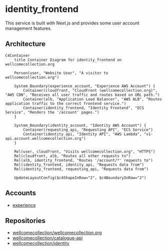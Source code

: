# identity_frontend

This service is built with Next.js and provides some user account management features.

## Architecture

```mermaid
C4Container
    title Container Diagram for identity_frontend on wellcomecollection.org

    Person(user, "Website User", "A visitor to wellcomecollection.org")

    System_Boundary(experience_account, "Experience AWS Account") {
        Container(cloudfront, "CloudFront (wellcomecollection.org)", "AWS CDN", "Receives all user traffic and routes based on URL path.")
        Container(alb, "Application Load Balancer", "AWS ALB", "Routes application traffic to the correct frontend service.")
        Container(identity_frontend, "Identity Frontend", "ECS Service", "Renders the '/account' pages.")
    }

    System_Boundary(identity_account, "Identity AWS Account") {
        Container(requesting_api, "Requesting API", "ECS Service")
        Container(identity_api, "Identity API", "AWS Lambda", "v1-api.account.wellcomecollection.org")
    }

    Rel(user, cloudfront, "Visits wellcomecollection.org", "HTTPS")
    Rel(cloudfront, alb, "Routes all other requests to")
    Rel(alb, identity_frontend, "Routes '/account/*' requests to")
    Rel(identity_frontend, identity_api, "Requests data from")
    Rel(identity_frontend, requesting_api, "Requests data from")

    UpdateLayoutConfig($c4ShapeInRow="2", $c4BoundaryInRow="2")
```

## Accounts

- [experience](../../aws_accounts.md#experience)

## Repositories

- [wellcomecollection/wellcomecollection.org](https://github.com/wellcomecollection/wellcomecollection.org)
- [wellcomecollection/catalogue-api](https://github.com/wellcomecollection/catalogue-api)
- [wellcomecollection/identity](https://github.com/wellcomecollection/identity)
